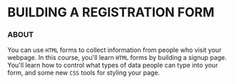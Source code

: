 # BUILDING A REGISTRATION FORM

### ABOUT
You can use `HTML` forms to collect information from people who visit your webpage.
In this course, you'll learn `HTML` forms by building a signup page. You'll learn how to control what types of data people can type into your form, and some new `CSS` tools for styling your page.
